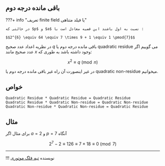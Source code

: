 ## باقی مانده درجه دوم

???+ info "تعریف finite field یا فیلد متناهی"

    در حالتی که $p$ و $a$ نسبت به اول باشند این قضیه معادل است با :

    $$2^{6} \equiv 64 \equiv 7 \times 9 + 1 \equiv 1 \pmod{7}$$ 

در نظریه اعداد عدد صحیح $q$ باقی مانده درجه دوم یا quadratic residue می گوییم اگر عدد صحیح مانند $x$ وجود داشته باشد به طوری که:

$$
x^{2}\equiv q \pmod{n}
$$

در غیر اینصورت آن راه غیر باقی مانده درجه دوم یا quadratic non-residue میخوانیم.

## خواص
```
Quadratic Residue * Quadratic Residue = Quadratic Residue
Quadratic Residue * Quadratic Non-residue = Quadratic Non-residue
Quadratic Non-residue * Quadratic Non-residue = Quadratic Residue
```

## مثال

برای مثال اگر $a=2$ و $p=7$ آنگاه 

$$2^{7} - 2\equiv 126 \equiv 7 \times 18 \equiv 0 \pmod{7}$$ 


--- 

!!! نویسنده
    [تیم فلگ موتوری](https://github.com/flagmotori)

